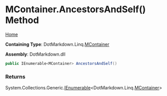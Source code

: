 <a name="_top"></a>

# MContainer\.AncestorsAndSelf\(\) Method

[Home](../../../../README.md#_top)

**Containing Type**: DotMarkdown\.Linq\.[MContainer](../README.md#_top)

**Assembly**: DotMarkdown\.dll

```csharp
public IEnumerable<MContainer> AncestorsAndSelf()
```

### Returns

System\.Collections\.Generic\.[IEnumerable](https://docs.microsoft.com/en-us/dotnet/api/system.collections.generic.ienumerable-1)\<DotMarkdown\.Linq\.[MContainer](../README.md#_top)>

